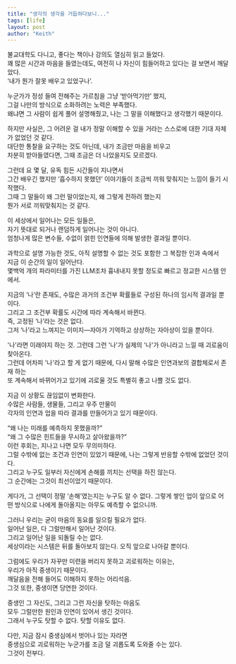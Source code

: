 ```yaml
---
title: "생각의 생각을 거듭하다보니..."
tags: [life]
layout: post
author: "Keith"
---
```


불교대학도 다니고, 좋다는 책이나 강의도 열심히 읽고 들었다.      
꽤 많은 시간과 마음을 들였는데도, 여전히 나 자신이 힘들어하고 있다는 걸 보면서 깨달았다.      
‘내가 뭔가 잘못 배우고 있었구나’.

누군가가 정성 들여 전해주는 가르침을 그냥 ‘받아먹기만’ 했지,      
그걸 나만의 방식으로 소화하려는 노력은 부족했다.      
왜냐면 그 사람이 쉽게 풀어 설명해줬고, 나는 그 말을 이해했다고 생각했기 때문이다.

하지만 사실은, 그 어려운 걸 내가 정말 이해할 수 있을 거라는 스스로에 대한 기대 자체가 없었던 것 같다.      
대단한 통찰을 요구하는 것도 아닌데, 내가 조금만 마음을 비우고      
차분히 받아들였다면, 그때 조금은 더 나았을지도 모르겠다.      

그런데 요 몇 달, 유독 힘든 시간들이 지나면서      
그간 배우긴 했지만 ‘흡수하지 못했던’ 이야기들이 조금씩 끼워 맞춰지는 느낌이 들기 시작했다.      
그때 그 말들이 왜 그런 말이었는지, 왜 그렇게 전하려 했는지      
뭔가 서로 끼워맞춰지는 것 같다.

이 세상에서 일어나는 모든 일들은,      
자기 뜻대로 되거나 랜덤하게 일어나는 것이 아니다.      
엄청나게 많은 변수들, 수없이 얽힌 인연들에 의해 발생한 결과일 뿐이다.      

과학으로 설명 가능한 것도, 아직 설명할 수 없는 것도 포함한 그 복잡한 인과 속에서      
지금 이 순간의 일이 일어난다.      
몇백억 개의 파라미터를 가진 LLM조차 흉내내지 못할 정도로 빠르고 정교한 시스템 안에서.      

지금의 ‘나’란 존재도, 수많은 과거의 조건부 확률들로 구성된 하나의 임시적 결과일 뿐이다.      
그리고 그 조건부 확률도 시간에 따라 계속해서 바뀐다.      
즉, 고정된 ‘나’라는 것은 없다.      
그저 ‘나’라고 느껴지는 이미지—자아가 기억하고 상상하는 자아상이 있을 뿐이다.      

'나'라면 이래야지 하는 것. 그런데 그런 '나'가 실제의 '나'가 아니라고 느낄 때 괴로움이 찾아온다.      
그런데 어차피 '나'라고 할 게 없기 때문에, 다시 말해 수많은 인연과보의 결합체로서 존재 하는       
또 계속해서 바뀌어가고 있기에 괴로울 것도 특별히 좋고 나쁠 것도 없다.

지금 이 상황도 끊임없이 변화한다.      
수많은 사람들, 생물들, 그리고 우주 만물이      
각자의 인연과 업을 따라 결과를 만들어가고 있기 때문이다.      

“왜 나는 미래를 예측하지 못했을까?”      
“왜 그 수많은 힌트들을 무시하고 살아왔을까?”      
이런 후회는, 지나고 나면 모두 무의미하다.      
그럴 수밖에 없는 조건과 인연이 있었기 때문에, 나는 그렇게 반응할 수밖에 없었던 것이다.      
그리고 누구도 일부러 자신에게 손해를 끼치는 선택을 하진 않는다.      
그 순간에는 그것이 최선이었기 때문이다.

게다가, 그 선택이 정말 ‘손해’였는지는 누구도 알 수 없다.
그렇게 쌓인 업이 앞으로 어떤 방식으로 나에게 돌아올지는 아무도 예측할 수 없으니까.

그러니 우리는 굳이 마음의 동요를 일으킬 필요가 없다.      
일어난 일은, 다 그럴만해서 일어난 것이다.      
그리고 일어난 일을 되돌릴 수는 없다.      
세상이라는 시스템은 뒤를 돌아보지 않는다. 오직 앞으로 나아갈 뿐이다.

그럼에도 우리가 자꾸만 미련을 버리지 못하고 괴로워하는 이유는,      
우리가 아직 중생이기 때문이다.      
깨달음을 전해 들어도 이해하지 못하는 어리석음.      
그것 또한, 중생이면 당연한 것이다.

중생인 그 자신도, 그리고 그런 자신을 탓하는 마음도      
모두 그럴만한 원인과 인연이 있어서 생긴 것이다.      
그래서 누구도 탓할 수 없다. 탓할 이유도 없다.

다만, 지금 잠시 중생심에서 벗어나 있는 자라면      
중생심으로 괴로워하는 누군가를 조금 덜 괴롭도록 도와줄 수는 있다.      
그것이 전부다.

